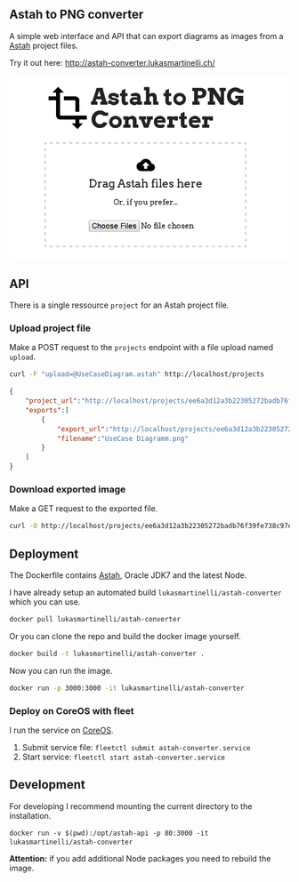 ## Astah to PNG converter

A simple web interface and API that can export diagrams as images from
a [Astah](http://astah.net/) project files.

Try it out here: http://astah-converter.lukasmartinelli.ch/

![Astah to PNG converter web interface](screenshot.png)

## API

There is a single ressource `project` for an Astah project file.

### Upload project file

Make a POST request to the `projects` endpoint with a file upload named `upload`.

```bash
curl -F "upload=@UseCaseDiagram.astah" http://localhost/projects
```

```json
{
    "project_url":"http://localhost/projects/ee6a3d12a3b22305272badb76f39fe738c97eb3d",
    "exports":[
        {
            "export_url":"http://localhost/projects/ee6a3d12a3b22305272badb76f39fe738c97eb3d?file=UseCase Diagramm.png",
            "filename":"UseCase Diagramm.png"
        }
    ]
}
```

### Download exported image

Make a GET request to the exported file.

```bash
curl -O http://localhost/projects/ee6a3d12a3b22305272badb76f39fe738c97eb3d?file=UseCase Diagram.png"
```

## Deployment

The Dockerfile contains [Astah](http://astah.net/faq/professional/how-to-run-astah-on-linux), Oracle JDK7 and the latest Node.

I have already setup an automated build `lukasmartinelli/astah-converter`
which you can use.

```bash
docker pull lukasmartinelli/astah-converter
```

Or you can clone the repo and build the docker image yourself.

```bash
docker build -t lukasmartinelli/astah-converter .
```

Now you can run the image.

```bash
docker run -p 3000:3000 -it lukasmartinelli/astah-converter
```

### Deploy on CoreOS with fleet

I run the service on [CoreOS](https://coreos.com/).

1. Submit service file: `fleetctl submit astah-converter.service`
2. Start service: `fleetctl start astah-converter.service`

## Development

For developing I recommend mounting the current directory to the installation.

```
docker run -v $(pwd):/opt/astah-api -p 80:3000 -it lukasmartinelli/astah-converter

```

**Attention:** if you add additional Node packages you need to rebuild the image.
